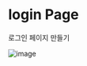 # login Page
로그인 페이지 만들기

![image](https://user-images.githubusercontent.com/84014085/224539574-b89242b8-80a1-4ab0-96b0-e2b48e5673bf.png)


